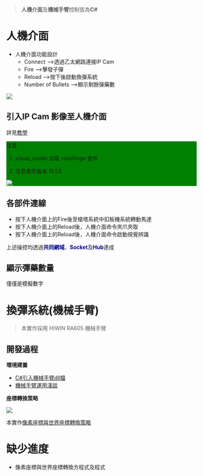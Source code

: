 > <b>人機介面</b>及<b>機械手臂</b>控制皆為<b>C#</b>

# 人機介面
* 人機介面功能設計
  * Connect -->透過乙太網路連接IP Cam
  * Fire -->擊發子彈
  * Reload -->按下後啟動換彈系統
  * Number of Bullets -->顯示剩餘彈藥數
  
![](https://i.imgur.com/9efKjDe.png)

## 引入IP Cam 影像至人機介面
詳見<a href="https://youtu.be/GvE47qOUVBo">教學</a>

<div style="background-color:green;">
 
注意
 
1. visual_studio 安裝 visioforge 套件

2. 注意套件版本:15.1.5

 ![](https://i.imgur.com/b5iQUsQ.png)

</div>

## 各部件連線
* 按下人機介面上的Fire後至槍塔系統中扣板機系統轉動馬達
* 按下人機介面上的Reload後，人機介面命令夾爪夾取
* 按下人機介面上的Reload後，人機介面命令啟動視覺辨識

上述操控均透過<b style="color:darkblue">共同網域</b>、<b style="color:darkblue">Socket</b>及<b style="color:darkblue">Hub</b>達成

## 顯示彈藥數量
僅僅是模擬數字

# 換彈系統(機械手臂)
>本實作採用 HIWIN RA605 機械手臂

## 開發過程
<b>環境建置</b>
* <a href="https://hackmd.io/@NDU-CCIT-1116014/BJx_BMIMt">C#引入機械手臂dll檔</a>
* <a href="https://hackmd.io/@NDU-CCIT-1116014/rJ4Oj1MFK">機械手臂運用淺談</a>

<b>座標轉換策略</b>

![](https://i.imgur.com/nxOwQ3n.png)

本實作<a href="https://hackmd.io/P1baFeJpQ3qIABO3oAaHiA?both">像素座標與世界座標轉換策略</a>

# 缺少進度
* 像素座標與世界座標轉換方程式及程式
